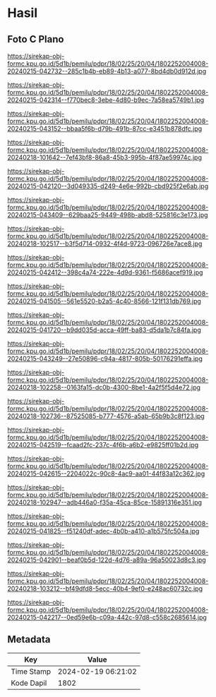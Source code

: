 # Hasil

## Foto C Plano

https://sirekap-obj-formc.kpu.go.id/5d1b/pemilu/pdpr/18/02/25/20/04/1802252004008-20240215-042732--285c1b4b-eb89-4b13-a077-8bd4db0d912d.jpg

https://sirekap-obj-formc.kpu.go.id/5d1b/pemilu/pdpr/18/02/25/20/04/1802252004008-20240215-042314--f770bec8-3ebe-4d80-b9ec-7a58ea5749b1.jpg

https://sirekap-obj-formc.kpu.go.id/5d1b/pemilu/pdpr/18/02/25/20/04/1802252004008-20240215-043152--bbaa5f6b-d79b-491b-87cc-e3451b878dfc.jpg

https://sirekap-obj-formc.kpu.go.id/5d1b/pemilu/pdpr/18/02/25/20/04/1802252004008-20240218-101642--7ef43bf8-86a8-45b3-995b-4f87ae59974c.jpg

https://sirekap-obj-formc.kpu.go.id/5d1b/pemilu/pdpr/18/02/25/20/04/1802252004008-20240215-042120--3d049335-d249-4e6e-992b-cbd925f2e6ab.jpg

https://sirekap-obj-formc.kpu.go.id/5d1b/pemilu/pdpr/18/02/25/20/04/1802252004008-20240215-043409--629baa25-9449-498b-abd8-525816c3e173.jpg

https://sirekap-obj-formc.kpu.go.id/5d1b/pemilu/pdpr/18/02/25/20/04/1802252004008-20240218-102517--b3f5d714-0932-4f4d-9723-096726e7ace8.jpg

https://sirekap-obj-formc.kpu.go.id/5d1b/pemilu/pdpr/18/02/25/20/04/1802252004008-20240215-042412--398c4a74-222e-4d9d-9361-f5686acef919.jpg

https://sirekap-obj-formc.kpu.go.id/5d1b/pemilu/pdpr/18/02/25/20/04/1802252004008-20240215-041505--561e5520-b2a5-4c40-8566-121f131db769.jpg

https://sirekap-obj-formc.kpu.go.id/5d1b/pemilu/pdpr/18/02/25/20/04/1802252004008-20240215-041720--b9dd035d-acca-49ff-ba83-d5da1b7c84fa.jpg

https://sirekap-obj-formc.kpu.go.id/5d1b/pemilu/pdpr/18/02/25/20/04/1802252004008-20240215-043249--27e50896-c94a-4817-805b-50176291effa.jpg

https://sirekap-obj-formc.kpu.go.id/5d1b/pemilu/pdpr/18/02/25/20/04/1802252004008-20240218-102258--0163fa15-dc0b-4300-8be1-4a2f5f5d4e72.jpg

https://sirekap-obj-formc.kpu.go.id/5d1b/pemilu/pdpr/18/02/25/20/04/1802252004008-20240218-102736--87525085-b777-4576-a5ab-65b9b3c8f123.jpg

https://sirekap-obj-formc.kpu.go.id/5d1b/pemilu/pdpr/18/02/25/20/04/1802252004008-20240215-042519--fcaad2fc-237c-4f6b-a6b2-e9825ff01b2d.jpg

https://sirekap-obj-formc.kpu.go.id/5d1b/pemilu/pdpr/18/02/25/20/04/1802252004008-20240215-042615--2204022c-90c8-4ac9-aa01-44f83a12c362.jpg

https://sirekap-obj-formc.kpu.go.id/5d1b/pemilu/pdpr/18/02/25/20/04/1802252004008-20240218-102947--adb446a0-f35a-45ca-85ce-15891316e351.jpg

https://sirekap-obj-formc.kpu.go.id/5d1b/pemilu/pdpr/18/02/25/20/04/1802252004008-20240215-041825--f51240df-adec-4b0b-a410-a1b575fc504a.jpg

https://sirekap-obj-formc.kpu.go.id/5d1b/pemilu/pdpr/18/02/25/20/04/1802252004008-20240215-042901--beaf0b5d-122d-4d76-a89a-96a50023d8c3.jpg

https://sirekap-obj-formc.kpu.go.id/5d1b/pemilu/pdpr/18/02/25/20/04/1802252004008-20240218-103212--bf49dfd8-5ecc-40b4-9ef0-e248ac60732c.jpg

https://sirekap-obj-formc.kpu.go.id/5d1b/pemilu/pdpr/18/02/25/20/04/1802252004008-20240215-042217--0ed59e6b-c09a-442c-97d8-c558c2685614.jpg


## Metadata

| Key        | Value               |
| ---------- | ------------------- |
| Time Stamp | 2024-02-19 06:21:02 |
| Kode Dapil | 1802                |



